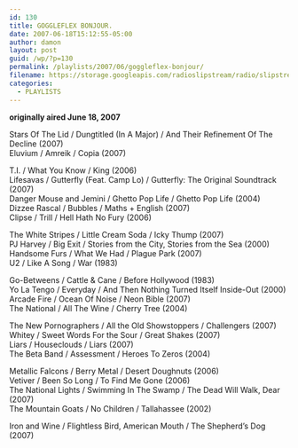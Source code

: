 ```yaml
---
id: 130
title: GOGGLEFLEX BONJOUR.
date: 2007-06-18T15:12:55-05:00
author: damon
layout: post
guid: /wp/?p=130
permalink: /playlists/2007/06/goggleflex-bonjour/
filename: https://storage.googleapis.com/radioslipstream/radio/slipstream-s4e06.mp3
categories:
  - PLAYLISTS
---
```


**originally aired June 18, 2007**

Stars Of The Lid / Dungtitled (In A Major) / And Their Refinement Of The Decline (2007)  
Eluvium / Amreik / Copia (2007)

T.I. / What You Know / King (2006)  
Lifesavas / Gutterfly (Feat. Camp Lo) / Gutterfly: The Original Soundtrack (2007)  
Danger Mouse and Jemini / Ghetto Pop Life / Ghetto Pop Life (2004)  
Dizzee Rascal / Bubbles / Maths + English (2007)  
Clipse / Trill / Hell Hath No Fury (2006)

The White Stripes / Little Cream Soda / Icky Thump (2007)  
PJ Harvey / Big Exit / Stories from the City, Stories from the Sea (2000)  
Handsome Furs / What We Had / Plague Park (2007)  
U2 / Like A Song / War (1983)

Go-Betweens / Cattle & Cane / Before Hollywood (1983)  
Yo La Tengo / Everyday / And Then Nothing Turned Itself Inside-Out (2000)  
Arcade Fire / Ocean Of Noise / Neon Bible (2007)  
The National / All The Wine / Cherry Tree (2004)

The New Pornographers / All the Old Showstoppers / Challengers (2007)  
Whitey / Sweet Words For the Sour / Great Shakes (2007)  
Liars / Houseclouds / Liars (2007)  
The Beta Band / Assessment / Heroes To Zeros (2004)

Metallic Falcons / Berry Metal / Desert Doughnuts (2006)  
Vetiver / Been So Long / To Find Me Gone (2006)  
The National Lights / Swimming In The Swamp / The Dead Will Walk, Dear (2007)  
The Mountain Goats / No Children / Tallahassee (2002)

Iron and Wine / Flightless Bird, American Mouth / The Shepherd’s Dog (2007)
